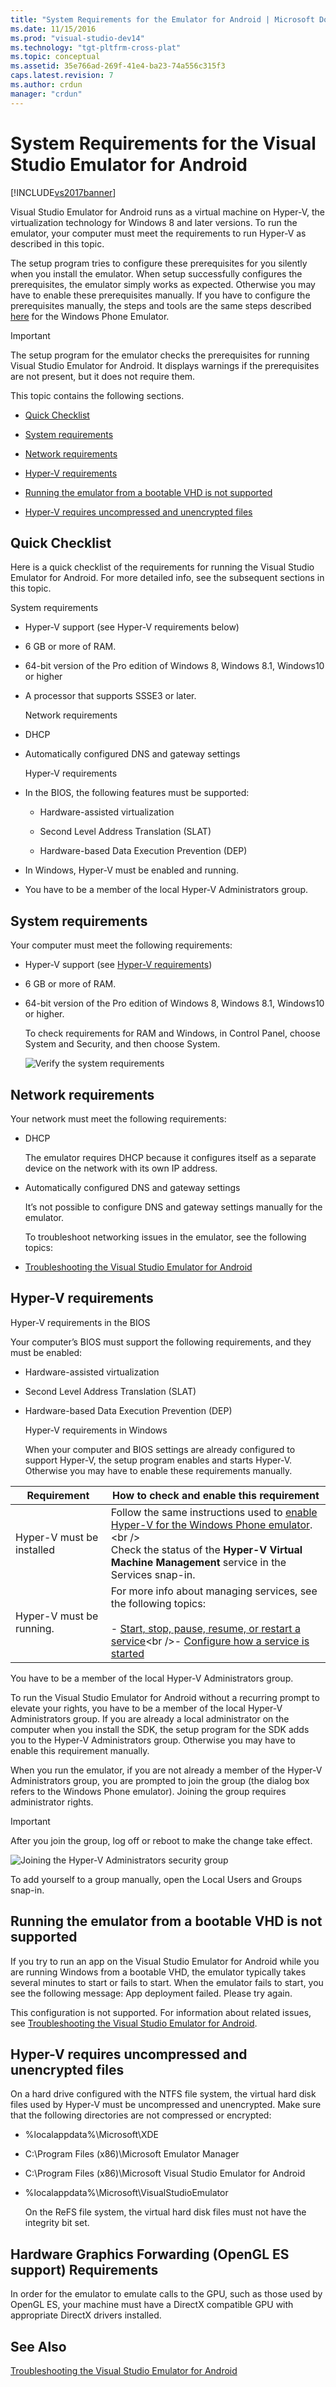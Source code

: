 ```yaml
---
title: "System Requirements for the Emulator for Android | Microsoft Docs"
ms.date: 11/15/2016
ms.prod: "visual-studio-dev14"
ms.technology: "tgt-pltfrm-cross-plat"
ms.topic: conceptual
ms.assetid: 35e766ad-269f-41e4-ba23-74a556c315f3
caps.latest.revision: 7
ms.author: crdun
manager: "crdun"
---
```

# System Requirements for the Visual Studio Emulator for Android
[!INCLUDE[vs2017banner](../includes/vs2017banner.md)]

Visual Studio Emulator for Android runs as a virtual machine on Hyper-V, the virtualization technology for Windows 8 and later versions. To run the emulator, your computer must meet the requirements to run Hyper-V as described in this topic.

 The setup program tries to configure these prerequisites for you silently when you install the emulator. When setup successfully configures the prerequisites, the emulator simply works as expected. Otherwise you may have to enable these prerequisites manually. If you have to configure the prerequisites manually, the steps and tools are the same steps described [here](https://msdn.microsoft.com/library/windows/apps/jj863509\(v=vs.105\).aspx) for the Windows Phone Emulator.

> [!IMPORTANT]
>  The setup program for the emulator checks the prerequisites for running Visual Studio Emulator for Android. It displays warnings if the prerequisites are not present, but it does not require them.

 This topic contains the following sections.

- [Quick Checklist](#Checklist)

- [System requirements](#System)

- [Network requirements](#Network)

- [Hyper-V requirements](#HyperV)

- [Running the emulator from a bootable VHD is not supported](#BootableVHD)

- [Hyper-V requires uncompressed and unencrypted files](#Files)

## <a name="Checklist"></a> Quick Checklist
 Here is a quick checklist of the requirements for running the Visual Studio Emulator for Android. For more detailed info, see the subsequent sections in this topic.

 System requirements

- Hyper-V support (see Hyper-V requirements below)

- 6 GB or more of RAM.

- 64-bit version of the Pro edition of Windows 8, Windows 8.1, Windows10 or higher

- A processor that supports SSSE3 or later.

  Network requirements

- DHCP

- Automatically configured DNS and gateway settings

  Hyper-V requirements

- In the BIOS, the following features must be supported:

  - Hardware-assisted virtualization

  - Second Level Address Translation (SLAT)

  - Hardware-based Data Execution Prevention (DEP)

- In Windows, Hyper-V must be enabled and running.

- You have to be a member of the local Hyper-V Administrators group.

## <a name="System"></a> System requirements
 Your computer must meet the following requirements:

- Hyper-V support (see [Hyper-V requirements](#HyperV))

- 6 GB or more of RAM.

- 64-bit version of the Pro edition of Windows 8, Windows 8.1, Windows10 or higher.

  To check requirements for RAM and Windows, in Control Panel, choose System and Security, and then choose System.

  ![Verify the system requirements](../cross-platform/media/android-emu-system-requirements.png "Android_Emu_System_Requirements")

## <a name="Network"></a> Network requirements
 Your network must meet the following requirements:

- DHCP

   The emulator requires DHCP because it configures itself as a separate device on the network with its own IP address.

- Automatically configured DNS and gateway settings

   It’s not possible to configure DNS and gateway settings manually for the emulator.

  To troubleshoot networking issues in the emulator, see the following topics:

- [Troubleshooting the Visual Studio Emulator for Android](../cross-platform/troubleshooting-the-visual-studio-emulator-for-android.md)

## <a name="HyperV"></a> Hyper-V requirements
 Hyper-V requirements in the BIOS

 Your computer’s BIOS must support the following requirements, and they must be enabled:

- Hardware-assisted virtualization

- Second Level Address Translation (SLAT)

- Hardware-based Data Execution Prevention (DEP)

  Hyper-V requirements in Windows

  When your computer and BIOS settings are already configured to support Hyper-V, the setup program enables and starts Hyper-V. Otherwise you may have to enable these requirements manually.

|Requirement|How to check and enable this requirement|
|-----------------|----------------------------------------------|
|Hyper-V must be installed|Follow the same instructions used to [enable Hyper-V for the Windows Phone emulator](https://msdn.microsoft.com/library/windows/apps/jj863509\(v=vs.105\).aspx).<br /><br /> Check the status of the **Hyper-V Virtual Machine Management** service in the Services snap-in.|
|Hyper-V must be running.|For more info about managing services, see the following topics:<br /><br /> -   [Start, stop, pause, resume, or restart a service](https://technet.microsoft.com/library/cc736564\(v=WS.10\).aspx)<br />-   [Configure how a service is started](https://technet.microsoft.com/%20library/cc739213\(v=ws.10\))|

 You have to be a member of the local Hyper-V Administrators group.

 To run the Visual Studio Emulator for Android without a recurring prompt to elevate your rights, you have to be a member of the local Hyper-V Administrators group. If you are already a local administrator on the computer when you install the SDK, the setup program for the SDK adds you to the Hyper-V Administrators group. Otherwise you may have to enable this requirement manually.

 When you run the emulator, if you are not already a member of the Hyper-V Administrators group, you are prompted to join the group (the dialog box refers to the Windows Phone emulator). Joining the group requires administrator rights.

> [!IMPORTANT]
> After you join the group, log off or reboot to make the change take effect.

 ![Joining the Hyper&#45;V Administrators security group](../cross-platform/media/android-emu-hyperv-admin.png "Android_Emu_HyperV_Admin")

 To add yourself to a group manually, open the Local Users and Groups snap-in.

## <a name="BootableVHD"></a> Running the emulator from a bootable VHD is not supported
 If you try to run an app on the Visual Studio Emulator for Android while you are running Windows from a bootable VHD, the emulator typically takes several minutes to start or fails to start. When the emulator fails to start, you see the following message: App deployment failed. Please try again.

 This configuration is not supported. For information about related issues, see [Troubleshooting the Visual Studio Emulator for Android](../cross-platform/troubleshooting-the-visual-studio-emulator-for-android.md).

## <a name="Files"></a> Hyper-V requires uncompressed and unencrypted files
 On a hard drive configured with the NTFS file system, the virtual hard disk files used by Hyper-V must be uncompressed and unencrypted. Make sure that the following directories are not compressed or encrypted:

- %localappdata%\Microsoft\XDE

- C:\Program Files (x86)\Microsoft Emulator Manager

- C:\Program Files (x86)\Microsoft Visual Studio Emulator for Android

- %localappdata%\Microsoft\VisualStudioEmulator

  On the ReFS file system, the virtual hard disk files must not have the integrity bit set.

## Hardware Graphics Forwarding (OpenGL ES support) Requirements
 In order for the emulator to emulate calls to the GPU, such as those used by OpenGL ES, your machine must have a DirectX compatible GPU with appropriate DirectX drivers installed.

## See Also
 [Troubleshooting the Visual Studio Emulator for Android](../cross-platform/troubleshooting-the-visual-studio-emulator-for-android.md)
